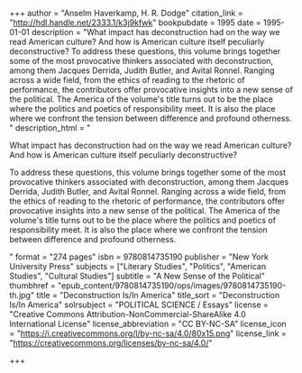 +++
author = "Anselm Haverkamp, H. R. Dodge"
citation_link = "http://hdl.handle.net/2333.1/k3j9kfwk"
bookpubdate = 1995
date = 1995-01-01
description = "What impact has deconstruction had on the way we read American culture? And how is American culture itself peculiarly deconstructive? To address these questions, this volume brings together some of the most provocative thinkers associated with deconstruction, among them Jacques Derrida, Judith Butler, and Avital Ronnel. Ranging across a wide field, from the ethics of reading to the rhetoric of performance, the contributors offer provocative insights into a new sense of the political. The America of the volume's title turns out to be the place where the politics and poetics of responsibility meet. It is also the place where we confront the tension between difference and profound otherness. "
description_html = "<p>What impact has deconstruction had on the way we read American culture? And how is American culture itself peculiarly deconstructive?</p> <p>To address these questions, this volume brings together some of the most provocative thinkers associated with deconstruction, among them Jacques Derrida, Judith Butler, and Avital Ronnel. Ranging across a wide field, from the ethics of reading to the rhetoric of performance, the contributors offer provocative insights into a new sense of the political. The America of the volume's title turns out to be the place where the politics and poetics of responsibility meet. It is also the place where we confront the tension between difference and profound otherness. </p>"
format = "274 pages"
isbn = 9780814735190
publisher = "New York University Press"
subjects = ["Literary Studies", "Politics", "American Studies", "Cultural Studies"]
subtitle = "A New Sense of the Political"
thumbhref = "epub_content/9780814735190/ops/images/9780814735190-th.jpg"
title = "Deconstruction Is/In America"
title_sort = "Deconstruction Is/In America"
solrsubject = "POLITICAL SCIENCE / Essays"
license = "Creative Commons Attribution-NonCommercial-ShareAlike 4.0 International License"
license_abbreviation = "CC BY-NC-SA"
license_icon = "https://i.creativecommons.org/l/by-nc-sa/4.0/80x15.png"
license_link = "https://creativecommons.org/licenses/by-nc-sa/4.0/"

+++
